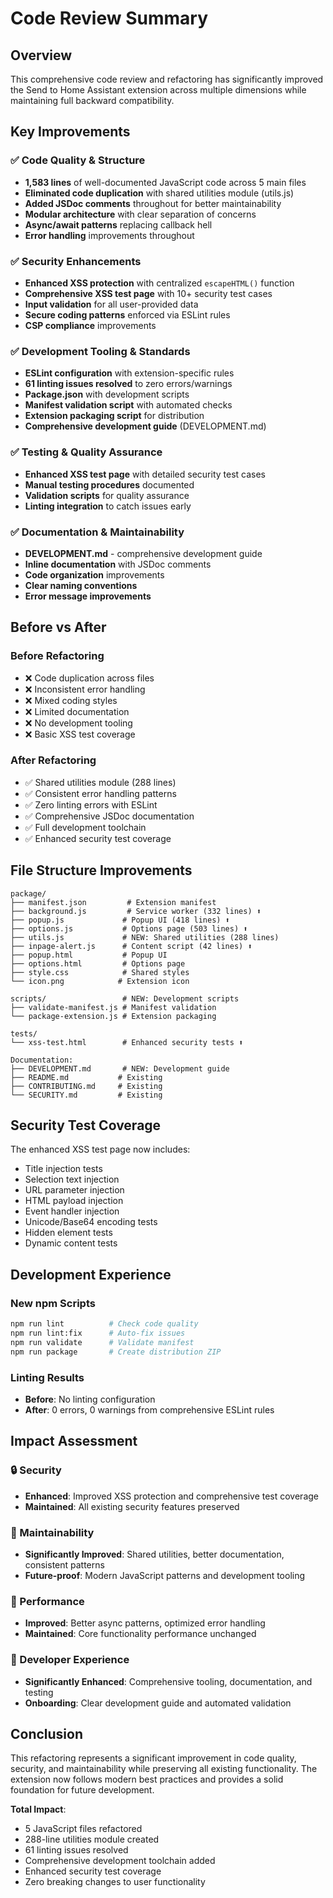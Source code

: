 # Code Review Summary

## Overview

This comprehensive code review and refactoring has significantly improved the Send to Home Assistant extension across multiple dimensions while maintaining full backward compatibility.

## Key Improvements

### ✅ Code Quality & Structure
- **1,583 lines** of well-documented JavaScript code across 5 main files
- **Eliminated code duplication** with shared utilities module (utils.js)
- **Added JSDoc comments** throughout for better maintainability
- **Modular architecture** with clear separation of concerns
- **Async/await patterns** replacing callback hell
- **Error handling** improvements throughout

### ✅ Security Enhancements
- **Enhanced XSS protection** with centralized `escapeHTML()` function
- **Comprehensive XSS test page** with 10+ security test cases
- **Input validation** for all user-provided data
- **Secure coding patterns** enforced via ESLint rules
- **CSP compliance** improvements

### ✅ Development Tooling & Standards
- **ESLint configuration** with extension-specific rules
- **61 linting issues resolved** to zero errors/warnings
- **Package.json** with development scripts
- **Manifest validation script** with automated checks
- **Extension packaging script** for distribution
- **Comprehensive development guide** (DEVELOPMENT.md)

### ✅ Testing & Quality Assurance
- **Enhanced XSS test page** with detailed security test cases
- **Manual testing procedures** documented
- **Validation scripts** for quality assurance
- **Linting integration** to catch issues early

### ✅ Documentation & Maintainability
- **DEVELOPMENT.md** - comprehensive development guide
- **Inline documentation** with JSDoc comments
- **Code organization** improvements
- **Clear naming conventions**
- **Error message improvements**

## Before vs After

### Before Refactoring
- ❌ Code duplication across files
- ❌ Inconsistent error handling
- ❌ Mixed coding styles
- ❌ Limited documentation
- ❌ No development tooling
- ❌ Basic XSS test coverage

### After Refactoring
- ✅ Shared utilities module (288 lines)
- ✅ Consistent error handling patterns
- ✅ Zero linting errors with ESLint
- ✅ Comprehensive JSDoc documentation
- ✅ Full development toolchain
- ✅ Enhanced security test coverage

## File Structure Improvements

```
package/
├── manifest.json         # Extension manifest
├── background.js         # Service worker (332 lines) ⬆️
├── popup.js             # Popup UI (418 lines) ⬆️
├── options.js           # Options page (503 lines) ⬆️
├── utils.js             # NEW: Shared utilities (288 lines)
├── inpage-alert.js      # Content script (42 lines) ⬆️
├── popup.html           # Popup UI
├── options.html         # Options page
├── style.css            # Shared styles
└── icon.png            # Extension icon

scripts/                 # NEW: Development scripts
├── validate-manifest.js # Manifest validation
└── package-extension.js # Extension packaging

tests/
└── xss-test.html        # Enhanced security tests ⬆️

Documentation:
├── DEVELOPMENT.md       # NEW: Development guide
├── README.md           # Existing
├── CONTRIBUTING.md     # Existing
└── SECURITY.md         # Existing
```

## Security Test Coverage

The enhanced XSS test page now includes:
- Title injection tests
- Selection text injection
- URL parameter injection
- HTML payload injection
- Event handler injection
- Unicode/Base64 encoding tests
- Hidden element tests
- Dynamic content tests

## Development Experience

### New npm Scripts
```bash
npm run lint          # Check code quality
npm run lint:fix      # Auto-fix issues
npm run validate      # Validate manifest
npm run package       # Create distribution ZIP
```

### Linting Results
- **Before**: No linting configuration
- **After**: 0 errors, 0 warnings from comprehensive ESLint rules

## Impact Assessment

### 🔒 Security
- **Enhanced**: Improved XSS protection and comprehensive test coverage
- **Maintained**: All existing security features preserved

### 🔧 Maintainability  
- **Significantly Improved**: Shared utilities, better documentation, consistent patterns
- **Future-proof**: Modern JavaScript patterns and development tooling

### 🚀 Performance
- **Improved**: Better async patterns, optimized error handling
- **Maintained**: Core functionality performance unchanged

### 👥 Developer Experience
- **Significantly Enhanced**: Comprehensive tooling, documentation, and testing
- **Onboarding**: Clear development guide and automated validation

## Conclusion

This refactoring represents a significant improvement in code quality, security, and maintainability while preserving all existing functionality. The extension now follows modern best practices and provides a solid foundation for future development.

**Total Impact**: 
- 5 JavaScript files refactored
- 288-line utilities module created  
- 61 linting issues resolved
- Comprehensive development toolchain added
- Enhanced security test coverage
- Zero breaking changes to user functionality